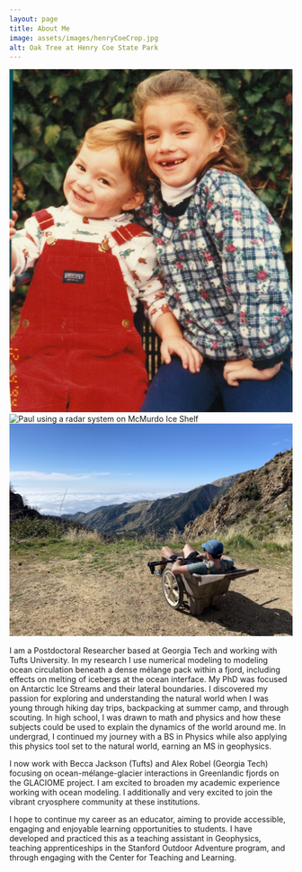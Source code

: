 ```yaml
---
layout: page
title: About Me
image: assets/images/henryCoeCrop.jpg
alt: Oak Tree at Henry Coe State Park
---
```


<div class="box alt">
  <div class="row 50% uniform">
    <div class="3u"><span class="image fit"><img src="assets/images/michellePaul.jpg" alt="Paul at 4 years old with sister" /></span></div>
    <div class="5u"><span class="image fit"><img src="assets/images/paulMcmShelf.jpg" alt="Paul using a radar system on McMurdo Ice Shelf" /></span></div>
    <div class="4u$"><span class="image fit"><img src="assets/images/conePeak1.jpg" alt="Paul sitting in a wheelbarrow overlooking an ocean view" /></span></div>
  </div>
</div>

I am a Postdoctoral Researcher based at Georgia Tech and working with Tufts University. In my research I use numerical modeling to modeling ocean circulation beneath a dense mélange pack within a fjord, including effects on melting of icebergs at the ocean interface. My PhD was focused on Antarctic Ice Streams and their lateral boundaries. I discovered my passion for exploring and understanding the natural world when I was young through hiking day trips, backpacking at summer camp, and through scouting. In high school, I was drawn to math and physics and how these subjects could be used to explain the dynamics of the world around me. In undergrad, I continued my journey with a BS in Physics while also applying this physics tool set to the natural world, earning an MS in geophysics. 

<!-- After undergrad, I took 4 years away from school to work in Tech in San Francisco, before ultimately returning to school for my PhD at Stanford with Jenny Suckale particularly motivated to study glaciology and the rapidly changing cryosphere. I was drawn to Jenny Suckale's group at Stanford for her process-based, physical modeling approach, and strong collaborative approach to working with local communities to ensure our science is as impactful as possible.  -->

I now work with Becca Jackson (Tufts) and Alex Robel (Georgia Tech) focusing on ocean-mélange-glacier interactions in Greenlandic fjords on the GLACIOME project. I am excited to broaden my academic experience working with ocean modeling. I additionally and very excited to join the vibrant cryosphere community at these institutions.

I hope to continue my career as an educator, aiming to provide accessible, engaging and enjoyable learning opportunities to students. I have developed and practiced this as a teaching assistant in Geophysics, teaching apprenticeships in the Stanford Outdoor Adventure program, and through engaging with the Center for Teaching and Learning. 


<!-- <div class="box alt">
     <div class="row 50% uniform">
     	  <div class="4u"><span class="image fit"><img src="assets/images/thwaites1.jpg" alt="" /></span></div>
          <div class="4u"><span class="image fit"><img src="assets/images/image48.jpg" alt="" /></span></div>
     	  <div class="4u$"><span class="image fit"><img src="assets/images/image12.jpg" alt="" /></span></div>
     </div>
</div> -->


